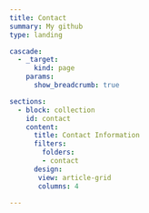 ```yaml
---
title: Contact
summary: My github
type: landing

cascade:
  - _target:
      kind: page
    params:
      show_breadcrumb: true

sections:
  - block: collection
    id: contact
    content:
      title: Contact Information
      filters:
        folders:
        - contact
      design: 
       view: article-grid
       columns: 4
      
---
```

